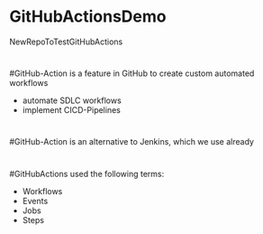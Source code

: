 # GitHubActionsDemo
NewRepoToTestGitHubActions
#
#GitHub-Action is a feature in GitHub to create custom automated workflows
- automate SDLC workflows
- implement CICD-Pipelines
#
#GitHub-Action is an alternative to Jenkins, which we use already
#
#GitHubActions used the following terms:
- Workflows
- Events
- Jobs
- Steps
